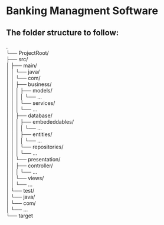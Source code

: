 # Banking Managment Software
## The folder structure to follow:
.<br>
└── ProjectRoot/<br>
    ├── src/<br>
    │   ├── main/<br>
    │   │   └── java/<br>
    │   │       └── com/<br>
    │   │           ├── business/<br>
    │   │           │   ├── models/<br>
    │   │           │   │   └── ...<br>
    │   │           │   └── services/<br>
    │   │           │       └── ...<br>
    │   │           ├── database/<br>
    │   │           │   ├── embededdables/<br>
    │   │           │   │   └── ...<br>
    │   │           │   ├── entities/<br>
    │   │           │   │   └── ...<br>
    │   │           │   └── repositories/<br>
    │   │           │       └── ...<br>
    │   │           └── presentation/<br>
    │   │               ├── controller/<br>
    │   │               │   └── ...<br>
    │   │               └── views/<br>
    │   │                   └── ...<br>
    │   └── test/<br>
    │       └── java/<br>
    │           └── com/<br>
    │               └── ...<br>
    └── target<br>
